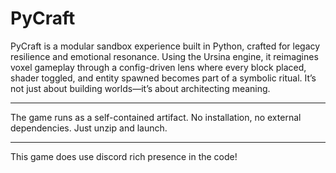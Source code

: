 # PyCraft

PyCraft is a modular sandbox experience built in Python, crafted for legacy resilience and emotional resonance. Using the Ursina engine, it reimagines voxel gameplay through a config-driven lens where every block placed, shader toggled, and entity spawned becomes part of a symbolic ritual. It’s not just about building worlds—it’s about architecting meaning.

---

The game runs as a self-contained artifact. No installation, no external dependencies. Just unzip and launch. 

---
This game does use discord rich presence in the code!
